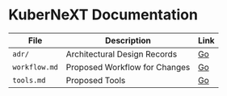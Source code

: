 # KuberNeXT Documentation

| File          | Description                   | Link                |
| ------------- | ----------------------------- | ------------------- |
| `adr/`        | Architectural Design Records  | [Go](./adr/)        |
| `workflow.md` | Proposed Workflow for Changes | [Go](./workflow.md) |
| `tools.md`    | Proposed Tools                | [Go](./tools.md)    |
